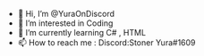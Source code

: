 - 👋 Hi, I’m @YuraOnDiscord
- 👀 I’m interested in Coding
- 🌱 I’m currently learning C# , HTML
- 📫 How to reach me : Discord:Stoner Yura#1609

